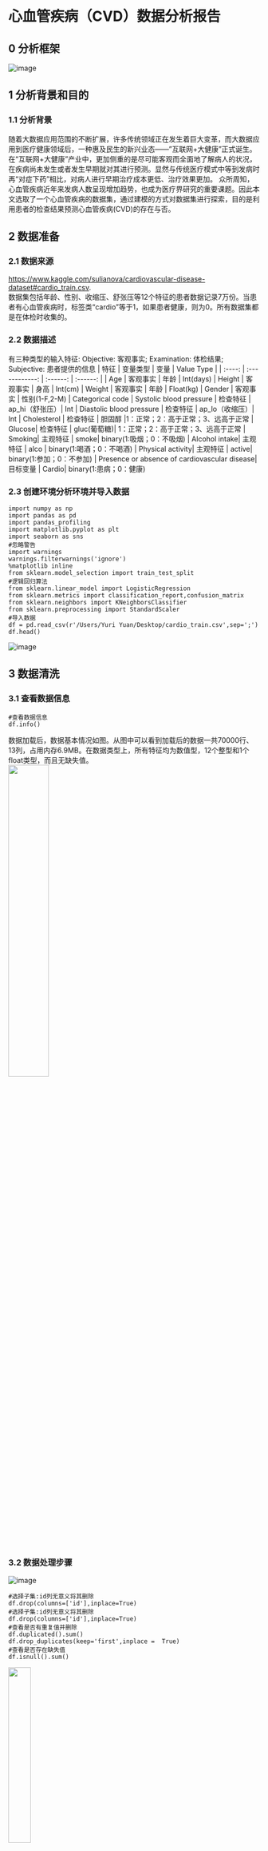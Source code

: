 # 心血管疾病（CVD）数据分析报告
## 0 分析框架  
![image](https://user-images.githubusercontent.com/75609874/136686805-18480575-425d-4a94-a739-0510ee647852.png)
## 1 分析背景和目的
### 1.1 分析背景
随着大数据应用范围的不断扩展，许多传统领域正在发生着巨大变革，而大数据应用到医疗健康领域后，一种惠及民生的新兴业态——”互联网+大健康”正式诞生。在“互联网+大健康”产业中，更加侧重的是尽可能客观而全面地了解病人的状况，在疾病尚未发生或者发生早期就对其进行预测。显然与传统医疗模式中等到发病时再“对症下药”相比，对病人进行早期治疗成本更低、治疗效果更加。
众所周知，心血管疾病近年来发病人数呈现增加趋势，也成为医疗界研究的重要课题。因此本文选取了一个心血管疾病的数据集，通过建模的方式对数据集进行探索，目的是利用患者的检查结果预测心血管疾病(CVD)的存在与否。
## 2 数据准备
### 2.1 数据来源
https://www.kaggle.com/sulianova/cardiovascular-disease-dataset#cardio_train.csv.   
数据集包括年龄、性别、收缩压、舒张压等12个特征的患者数据记录7万份。当患者有心血管疾病时，标签类“cardio”等于1，如果患者健康，则为0。所有数据集都是在体检时收集的。
### 2.2 数据描述
有三种类型的输入特征: Objective: 客观事实; Examination: 体检结果; Subjective: 患者提供的信息
| 特征 | 变量类型 | 变量 | Value Type |
| :----: | :------------: | :------: | :------: |
| Age | 客观事实 | 年龄 | Int(days)
| Height | 客观事实 | 身高 | Int(cm)
| Weight | 客观事实 | 年龄 | Float(kg)
| Gender | 客观事实 | 性别(1-F,2-M) | Categorical code
| Systolic blood pressure | 检查特征 | ap_hi（舒张压）| Int
| Diastolic blood pressure | 检查特征 | ap_lo（收缩压）| Int
| Cholesterol | 检查特征 | 胆固醇 |1：正常；2：高于正常；3、远高于正常
| Glucose| 检查特征 | gluc(葡萄糖)| 1：正常；2：高于正常；3、远高于正常
| Smoking| 主观特征 | smoke| binary(1:吸烟；0：不吸烟)
| Alcohol intake| 主观特征 | alco | binary(1:喝酒；0：不喝酒)
| Physical activity| 主观特征 | active| binary(1:参加；0：不参加)
| Presence or absence of cardiovascular disease| 目标变量 | Cardio| binary(1:患病；0：健康)  
### 2.3 创建环境分析环境并导入数据
```
import numpy as np
import pandas as pd
import pandas_profiling
import matplotlib.pyplot as plt
import seaborn as sns
#忽略警告
import warnings
warnings.filterwarnings('ignore')
%matplotlib inline
from sklearn.model_selection import train_test_split
#逻辑回归算法
from sklearn.linear_model import LogisticRegression
from sklearn.metrics import classification_report,confusion_matrix
from sklearn.neighbors import KNeighborsClassifier
from sklearn.preprocessing import StandardScaler
#导入数据
df = pd.read_csv(r'/Users/Yuri Yuan/Desktop/cardio_train.csv',sep=';')
df.head()
```
![image](https://user-images.githubusercontent.com/75609874/142215413-ac34f062-6160-4498-811d-43df69767312.png)<br>
## 3 数据清洗<br>
### 3.1 查看数据信息
```
#查看数据信息
df.info()
```
数据加载后，数据基本情况如图。从图中可以看到加载后的数据一共70000行、13列，占用内存6.9MB。在数据类型上，所有特征均为数值型，12个整型和1个float类型，而且无缺失值。  
<img src="https://user-images.githubusercontent.com/75609874/142217837-900f7c80-59fe-4d4e-bdf8-6dc4a50e4e7e.png" width="40%">
### 3.2 数据处理步骤<br>
![image](https://user-images.githubusercontent.com/75609874/142218240-8b659a5e-e067-4ccb-83da-e454272e1069.png)

```
#选择子集:id列无意义将其删除
df.drop(columns=['id'],inplace=True)
#选择子集:id列无意义将其删除
df.drop(columns=['id'],inplace=True)
#查看是否有重复值并删除
df.duplicated().sum()
df.drop_duplicates(keep='first',inplace =  True)
#查看是否存在缺失值
df.isnull().sum()
```
<img src="https://user-images.githubusercontent.com/75609874/142218970-9777dcca-8d53-43ec-b1f8-8e182a041002.png" width="30%">

```
#描述性统计分析
df.describe()
```
<img src="https://user-images.githubusercontent.com/75609874/142219425-cd23e310-e58d-4a4b-becb-f9b6742b423c.png" width="100%">

从表格中可以看出height、weight、ap_hi、ap_lo存在异常值,需要对异常值进行处理.仔细观察身高和体重,明显能注意到身高最小值55厘米,最大值高达250cm;体重最小值10kg,最大值200kg,这违背了人体自然规律;除此之外,血压是不能为负值的,且舒张压一般要低于收缩压.

